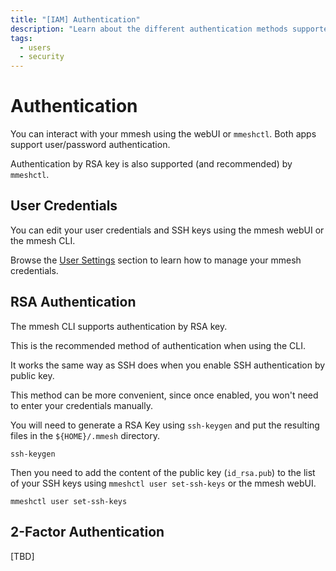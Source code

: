 ```yaml
---
title: "[IAM] Authentication"
description: "Learn about the different authentication methods supported by mmesh."
tags:
  - users
  - security
---
```


# Authentication

You can interact with your mmesh using the webUI or `mmeshctl`. Both apps support user/password authentication.

Authentication by RSA key is also supported (and recommended) by `mmeshctl`.

## User Credentials

You can edit your user credentials and SSH keys using the mmesh webUI or the mmesh CLI.

Browse the [User Settings](/docs/platform/administration/user/) section to learn how to manage your mmesh credentials.

## RSA Authentication

The mmesh CLI supports authentication by RSA key.

This is the recommended method of authentication when using the CLI.

It works the same way as SSH does when you enable SSH authentication by public key.

This method can be more convenient, since once enabled, you won't need to enter your credentials manually.

You will need to generate a RSA Key using `ssh-keygen` and put the resulting files in the `${HOME}/.mmesh` directory.

```shell
ssh-keygen
```

Then you need to add the content of the public key (`id_rsa.pub`) to the list of your SSH keys using `mmeshctl user set-ssh-keys` or the mmesh webUI.

```shell
mmeshctl user set-ssh-keys
```

## 2-Factor Authentication

[TBD]
